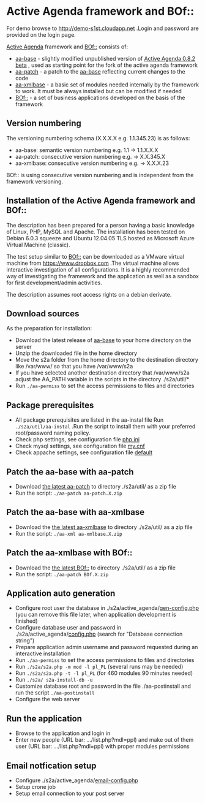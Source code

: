 # Active Agenda framework and BOf::

For demo browse to http://demo-s1st.cloudapp.net .Login and password are provided on the login page.

[Active Agenda](https://sourceforge.net/projects/activeagenda) framework and [BOf::](https://activeagenda.github.io) consists of:
* [aa-base](https://github.com/activeagenda/aa-base) - slightly modified unpublished version of [Active Agenda 0.8.2 beta](https://github.com/activeagenda/0.8.2-beta) , used as starting point for the fork of the active agenda framework
* [aa-patch](https://github.com/activeagenda/aa-patch) - a patch to the  [aa-base](https://github.com/activeagenda/aa-base) reflecting current changes to the code
* [aa-xmlbase](https://github.com/activeagenda/aa-xmlbase) - a basic set of modules needed internally by the framework to work. It must be always installed but can be modified if needed
* [BOf::](https://github.com/activeagenda/BOf) - a set of business applications developed on the basis of the framework

## Version numbering
The versioning numbering schema (X.X.X.X e.g. 1.1.345.23) is as follows:
* aa-base: semantic version numbering  e.g. 1.1  -> 1.1.X.X.X
* aa-patch: consecutive version numbering e.g. -> X.X.345.X
* aa-xmlbase: consecutive version numbering e.g. -> X.X.X.23

BOf:: is using consecutive version numbering and is independent  from the framework versioning.

## Installation of the Active Agenda framework and BOf::
The description has been prepared for a person having a basic knowledge of Linux, PHP, MySQL and Apache. The installation has been tested on Debian 6.0.3 squeeze and Ubuntu 12.04.05 TLS hosted as Microsoft Azure Virtual Machine (classic).

The test setup similar to [BOf::](https://activeagenda.github.io) can be downloaded as a VMware virtual machine from https://www.dropbox.com .The virtual machine allows interactive investigation of all configurations. 
It is a highly recommended way of investigating the framework and the application as well as a sandbox for first development/admin activities.

The description assumes root access rights on a debian derivate.

## Download sources
As the preparation for installation:
* Download the latest release of [aa-base](https://github.com/activeagenda/aa-base/releases/latest) to your home directory on the server
* Unzip the downloaded file in the home directory
* Move the s2a folder from the home directory to the destination directory like  /var/www/ so that you have /var/www/s2a 
* If you have selected another destination directory that /var/www/s2a adjust the AA_PATH variable in the scripts in the directory ./s2a/util/*
* Run `./aa-permiss` to set the access permissions to files and directories 

##  Package prerequisites
* All package prerequisites are listed in the aa-instal file Run `./s2a/util/aa-instal`  .Run the script to install them with your preferred root/password naming policy.
* Check php settings, see configuration file [php.ini](https://github.com/activeagenda/documentation/blob/master/config%20examples/php.ini)
* Check mysql settings, see configuration file [my.cnf](https://github.com/activeagenda/documentation/blob/master/config%20examples/my.cnf)
* Check appache settings, see configuration file [default](https://github.com/activeagenda/documentation/blob/master/config%20examples/default)

## Patch the aa-base with aa-patch
* Download [the latest aa-patch](https://github.com/activeagenda/aa-patch/releases/latest) to directory ./s2a/util/ as a zip file
* Run the script: `./aa-patch aa-patch.X.zip`

## Patch the aa-base with aa-xmlbase
* Download the [the latest aa-xmlbase](https://github.com/activeagenda/aa-xmlbase/releases/latest) to directory ./s2a/util/ as a zip file
* Run the script: `./aa-xml aa-xmlbase.X.zip`

## Patch the aa-xmlbase with BOf::
* Download the [the latest BOf::](https://github.com/activeagenda/bof/releases/latest) to directory ./s2a/util/ as a zip file
* Run the script: `./aa-patch BOf.X.zip` 

## Application auto generation
* Configure root user the database in ./s2a/active_agenda/[gen-config.php](https://github.com/activeagenda/documentation/blob/master/config%20examples/gen-config.php) (you can remove this file later, when application development is finished)
* Configure database user and password in ./s2a/active_agenda/[config.php](https://github.com/activeagenda/documentation/blob/master/config%20examples/config.php) (search for "Database connection string") 
* Prepare application admin username and password requested during an interactive installation
* Run `./aa-permiss` to set the access permissions to files and directories 
* Run `./s2a/s2a.php -m mod -l pl_PL` (several runs may be needed) 
* Run `./s2a/s2a.php -t -l pl_PL` (for 460 modules 90 minutes needed)
* Run `./s2a/ s2a-install-db -u`
* Customize database root and password in the file ./aa-postinstall and run the script `./aa-postinstall`
* Configure the web server 

## Run the application
* Browse to the application and login in
* Enter new people (URL bar: .../list.php?mdl=ppl) and make out of them user (URL bar: .../list.php?mdl=ppl) with proper modules permissions

## Email notfication setup
* Configure ./s2a/active_agenda/[email-config.php](https://github.com/activeagenda/documentation/blob/master/config%20examples/email-config.php) 
* Setup crone job
* Setup email connection to your post server